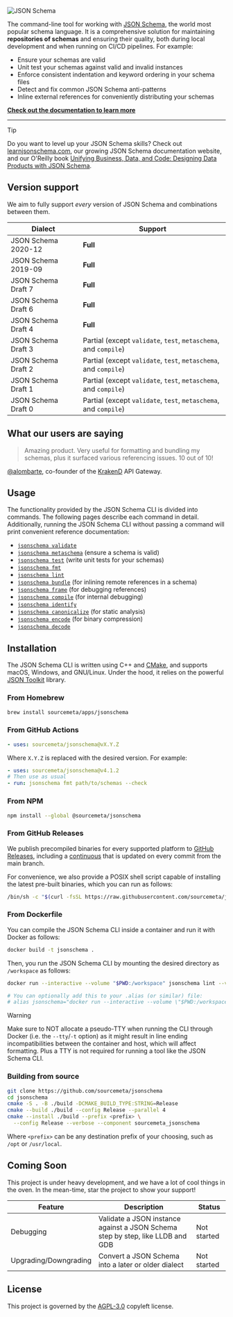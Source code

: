 ![JSON Schema](./assets/banner.png)

The command-line tool for working with [JSON Schema](https://json-schema.org),
the world most popular schema language. It is a comprehensive solution for
maintaining **repositories of schemas** and ensuring their quality, both during
local development and when running on CI/CD pipelines. For example:

- Ensure your schemas are valid
- Unit test your schemas against valid and invalid instances
- Enforce consistent indentation and keyword ordering in your schema files
- Detect and fix common JSON Schema anti-patterns
- Inline external references for conveniently distributing your schemas

[**Check out the documentation to learn more**](#usage)

***

> [!TIP]
> Do you want to level up your JSON Schema skills? Check out
> [learnjsonschema.com](https://www.learnjsonschema.com), our growing JSON
> Schema documentation website, and our O'Reilly book [Unifying Business, Data,
> and Code: Designing Data Products with JSON
> Schema](https://www.oreilly.com/library/view/unifying-business-data/9781098144999/).

Version support
---------------

We aim to fully support _every_ version of JSON Schema and combinations between them.

| Dialect             | Support                                                          |
|---------------------|------------------------------------------------------------------|
| JSON Schema 2020-12 | **Full**                                                         |
| JSON Schema 2019-09 | **Full**                                                         |
| JSON Schema Draft 7 | **Full**                                                         |
| JSON Schema Draft 6 | **Full**                                                         |
| JSON Schema Draft 4 | **Full**                                                         |
| JSON Schema Draft 3 | Partial (except `validate`, `test`, `metaschema`, and `compile`) |
| JSON Schema Draft 2 | Partial (except `validate`, `test`, `metaschema`, and `compile`) |
| JSON Schema Draft 1 | Partial (except `validate`, `test`, `metaschema`, and `compile`) |
| JSON Schema Draft 0 | Partial (except `validate`, `test`, `metaschema`, and `compile`) |

What our users are saying
-------------------------

> Amazing product. Very useful for formatting and bundling my schemas, plus it
> surfaced various referencing issues. 10 out of 10!

[@alombarte](https://github.com/alombarte), co-founder of the
[KrakenD](https://www.krakend.io) API Gateway.

Usage
-----

The functionality provided by the JSON Schema CLI is divided into commands. The
following pages describe each command in detail. Additionally, running the JSON
Schema CLI without passing a command will print convenient reference
documentation:

- [`jsonschema validate`](./docs/validate.markdown)
- [`jsonschema metaschema`](./docs/metaschema.markdown) (ensure a schema is valid)
- [`jsonschema test`](./docs/test.markdown) (write unit tests for your schemas)
- [`jsonschema fmt`](./docs/format.markdown)
- [`jsonschema lint`](./docs/lint.markdown)
- [`jsonschema bundle`](./docs/bundle.markdown) (for inlining remote references in a schema)
- [`jsonschema frame`](./docs/frame.markdown) (for debugging references)
- [`jsonschema compile`](./docs/compile.markdown) (for internal debugging)
- [`jsonschema identify`](./docs/identify.markdown)
- [`jsonschema canonicalize`](./docs/canonicalize.markdown) (for static analysis)
- [`jsonschema encode`](./docs/encode.markdown) (for binary compression)
- [`jsonschema decode`](./docs/decode.markdown)

Installation
------------

The JSON Schema CLI is written using C++ and [CMake](https://cmake.org/), and
supports macOS, Windows, and GNU/Linux. Under the hood, it relies on the
powerful [JSON Toolkit](https://github.com/sourcemeta/jsontoolkit) library.

### From Homebrew

```sh
brew install sourcemeta/apps/jsonschema
```

### From GitHub Actions

```yaml
- uses: sourcemeta/jsonschema@vX.Y.Z
```

Where `X.Y.Z` is replaced with the desired version. For example:

```yaml
- uses: sourcemeta/jsonschema@v4.1.2
# Then use as usual
- run: jsonschema fmt path/to/schemas --check
```

### From NPM

```sh
npm install --global @sourcemeta/jsonschema
```

### From GitHub Releases

We publish precompiled binaries for every supported platform to [GitHub
Releases](https://github.com/sourcemeta/jsonschema/releases), including a
[continuous](https://github.com/sourcemeta/jsonschema/releases/tag/continuous)
that is updated on every commit from the main branch.

For convenience, we also provide a POSIX shell script capable of installing the
latest pre-built binaries, which you can run as follows:

```sh
/bin/sh -c "$(curl -fsSL https://raw.githubusercontent.com/sourcemeta/jsonschema/main/install -H "Cache-Control: no-cache, no-store, must-revalidate")"
```

### From Dockerfile

You can compile the JSON Schema CLI inside a container and run it with Docker
as follows:

```sh
docker build -t jsonschema .
```

Then, you run the JSON Schema CLI by mounting the desired directory as
`/workspace` as follows:

```sh
docker run --interactive --volume "$PWD:/workspace" jsonschema lint --verbose myschema.json

# You can optionally add this to your .alias (or similar) file:
# alias jsonschema="docker run --interactive --volume \"$PWD:/workspace\" jsonschema"
```

> [!WARNING]
> Make sure to NOT allocate a pseudo-TTY when running the CLI through Docker
> (i.e. the `--tty`/`-t` option) as it might result in line ending
> incompatibilities between the container and host, which will affect
> formatting. Plus a TTY is not required for running a tool like the JSON
> Schema CLI.

### Building from source

```sh
git clone https://github.com/sourcemeta/jsonschema
cd jsonschema
cmake -S . -B ./build -DCMAKE_BUILD_TYPE:STRING=Release
cmake --build ./build --config Release --parallel 4
cmake --install ./build --prefix <prefix> \
  --config Release --verbose --component sourcemeta_jsonschema
```

Where `<prefix>` can be any destination prefix of your choosing, such as `/opt`
or `/usr/local`.

Coming Soon
-----------

This project is under heavy development, and we have a lot of cool things in
the oven. In the mean-time, star the project to show your support!

| Feature               | Description                                                                        | Status      |
|-----------------------|------------------------------------------------------------------------------------|-------------|
| Debugging             | Validate a JSON instance against a JSON Schema step by step, like LLDB and GDB     | Not started |
| Upgrading/Downgrading | Convert a JSON Schema into a later or older dialect                                | Not started |

License
-------

This project is governed by the [AGPL-3.0](./LICENSE) copyleft license.
